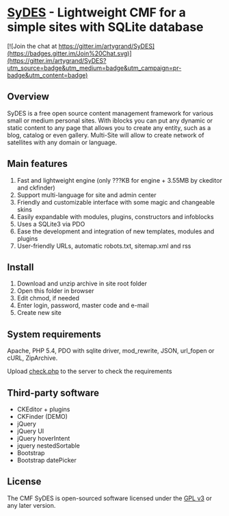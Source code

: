 # [SyDES](http://sydes.ru) - Lightweight CMF for a simple sites with SQLite database

[![Join the chat at https://gitter.im/artygrand/SyDES](https://badges.gitter.im/Join%20Chat.svg)](https://gitter.im/artygrand/SyDES?utm_source=badge&utm_medium=badge&utm_campaign=pr-badge&utm_content=badge)

## Overview

SyDES is a free open source content management framework for various small or medium  personal sites. With iblocks you can put any dynamic or static content to any page that allows you to create any entity, such as a blog, catalog or even gallery. Multi-Site will allow to create network of satellites with any domain or language.

## Main features

1. Fast and lightweight engine (only ???KB for engine + 3.55MB by ckeditor and ckfinder)
2. Support multi-language for site and admin center
3. Friendly and customizable interface with some magic and changeable skins
4. Easily expandable with modules, plugins, constructors and infoblocks
5. Uses a SQLite3 via PDO
6. Ease the development and integration of new templates, modules and plugins
7. User-friendly URLs, automatic robots.txt, sitemap.xml and rss

## Install

1. Download and unzip archive in site root folder
2. Open this folder in browser
3. Edit chmod, if needed
4. Enter login, password, master code and e-mail
5. Create new site

## System requirements

Apache, PHP 5.4, PDO with sqlite driver, mod_rewrite, JSON, url_fopen or cURL, ZipArchive.

Upload [check.php](check.php) to the server to check the requirements

## Third-party software

+ CKEditor + plugins
+ CKFinder (DEMO)
+ jQuery
+ jQuery UI
+ jQuery hoverIntent
+ jquery nestedSortable
+ Bootstrap
+ Bootstrap datePicker

## License

The CMF SyDES is open-sourced software licensed under the [GPL v3](LICENSE) or any later version.
